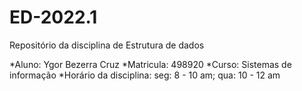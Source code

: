 # ED-2022.1
Repositório da disciplina de Estrutura de dados

*Aluno: Ygor Bezerra Cruz
*Matricula: 498920
*Curso: Sistemas de informação
*Horário da disciplina: seg: 8 - 10 am; qua: 10 - 12 am
